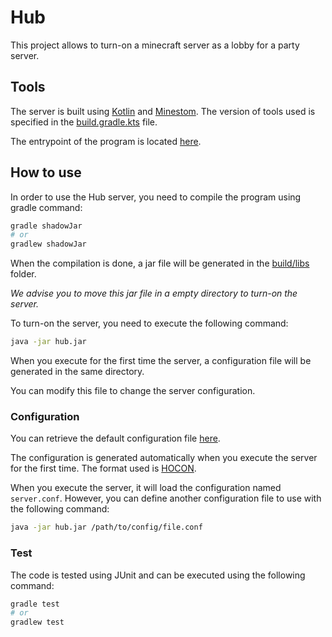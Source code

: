 # Hub

This project allows to turn-on a minecraft server as a lobby for a party server.

## Tools

The server is built using [Kotlin](https://kotlinlang.org/) and [Minestom](https://github.com/Minestom/Minestom).
The version of tools used is specified in the [build.gradle.kts](build.gradle.kts) file.

The entrypoint of the program is located [here](src/main/kotlin/fr/rushy/hub/HubServer.kt).

## How to use

In order to use the Hub server, you need to compile the program using gradle command:

```bash
gradle shadowJar
# or
gradlew shadowJar
```

When the compilation is done, a jar file will be generated in the [build/libs](build/libs) folder.

_We advise you to move this jar file in a empty directory to turn-on the server._

To turn-on the server, you need to execute the following command:

```bash
java -jar hub.jar
```

When you execute for the first time the server, a configuration file will be generated in the same directory.

You can modify this file to change the server configuration.

### Configuration

You can retrieve the default configuration file [here](src/main/resources/server.conf).

The configuration is generated automatically when you execute the server for the first time.
The format used is [HOCON](https://github.com/lightbend/config#using-hocon-the-json-superset).

When you execute the server, it will load the configuration named `server.conf`.
However, you can define another configuration file to use with the following command:

```bash
java -jar hub.jar /path/to/config/file.conf
```

### Test

The code is tested using JUnit and can be executed using the following command:

```bash
gradle test
# or
gradlew test
```